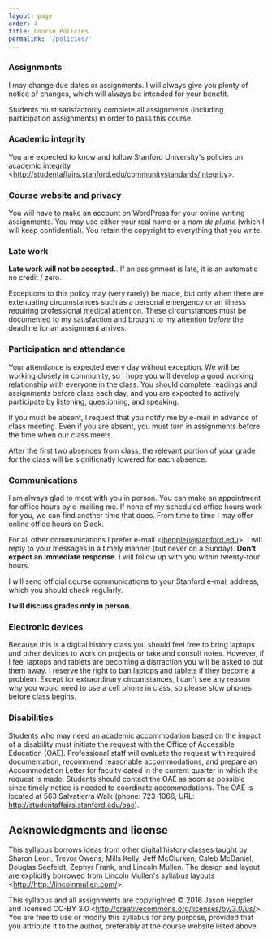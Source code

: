```yaml
---
layout: page
order: 4
title: Course Policies
permalink: '/policies/'
...
```


### Assignments

I may change due dates or assignments. I will always give you plenty of
notice of changes, which will always be intended for your benefit.

Students must satisfactorily complete all assignments (including
participation assignments) in order to pass this course.

### Academic integrity

You are expected to know and follow Stanford University's policies on
academic integrity \<<http://studentaffairs.stanford.edu/communitystandards/integrity>\>.

### Course website and privacy

You will have to make an account on WordPress for your online
writing assignments. You may use either your real name or a *nom de
plume* (which I will keep confidential). You retain the copyright to
everything that you write.

### Late work

**Late work will not be accepted.**. If an assignment is late, it is an automatic no credit / zero. 

Exceptions to this policy may (very rarely) be made, but only when there 
are extenuating circumstances such as a personal emergency or an illness 
requiring professional medical attention. These circumstances must be 
documented to my satisfaction and brought to my attention *before* the deadline for an assignment arrives.

### Participation and attendance

Your attendance is expected every day without exception. We will be
working closely in community, so I hope you will develop a good working
relationship with everyone in the class. You should complete readings
and assignments before class each day, and you are expected to actively
participate by listening, questioning, and speaking.

If you must be absent, I request that you notify me by e-mail in advance
of class meeting. Even if you are absent, you must turn in assignments
before the time when our class meets.

After the first two absences from class, the relevant portion of your
grade for the class will be significnatly lowered for each absence.

### Communications

I am always glad to meet with you in person. You can make an appointment
for office hours by e-mailing me. If none of my scheduled office hours
work for you, we can find another time that does. From time to time I
may offer online office hours on Slack.

For all other communications I prefer e-mail \<<jheppler@stanford.edu>\>.
I will reply to your messages in a timely manner (but never on a Sunday). 
**Don't expect an immediate response**. I will follow up with you within twenty-four hours.

I will send official course communications to your Stanford e-mail
address, which you should check regularly.

**I will discuss grades only in person.**

### Electronic devices

Because this is a digital history class you should feel free to bring laptops 
and other devices to work on projects or take and consult notes.  However, if 
I feel laptops and tablets are becoming a distraction you will be asked to put 
them away. I reserve the right to ban laptops and tablets if they become a 
problem.  Except for extraordinary circumstances, I can't see any reason why 
you would need to use a cell phone in class, so please stow phones before 
class begins.

### Disabilities

Students who may need an academic accommodation based on the impact of a disability must initiate the request with the Office of Accessible Education (OAE). Professional staff will evaluate the request with required documentation, recommend reasonable accommodations, and prepare an Accommodation Letter for faculty dated in the current quarter in which the request is made. Students should contact the OAE as soon as possible since timely notice is needed to coordinate accommodations. The OAE is located at 563 Salvatierra Walk (phone: 723-1066, URL: http://studentaffairs.stanford.edu/oae).

## Acknowledgments and license

This syllabus borrows ideas from other digital history classes taught by
Sharon Leon, Trevor Owens, Mills Kelly, Jeff McClurken, Caleb McDaniel, Douglas Seefeldt, Zephyr Frank, and Lincoln Mullen. The design and layout are explicitly borrowed from Lincoln Mullen's syllabus layouts \<<http://http://lincolnmullen.com/>\>.

This syllabus and all assignments are copyrighted © 2016 Jason Heppler 
and licensed CC-BY 3.0
\<<http://creativecommons.org/licenses/by/3.0/us/>\>. You are free to
use or modify this syllabus for any purpose, provided that you attribute
it to the author, preferably at the course website listed above.

